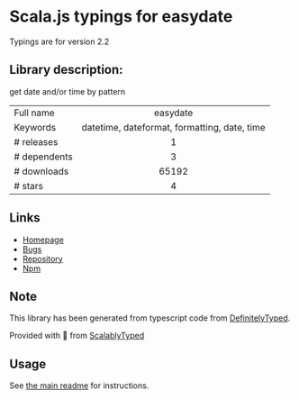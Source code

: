 
# Scala.js typings for easydate

Typings are for version 2.2

## Library description:
get date and/or time by pattern

|                    |                 |
| ------------------ | :-------------: |
| Full name          | easydate |
| Keywords           | datetime, dateformat, formatting, date, time |
| # releases         | 1 |
| # dependents       | 3 |
| # downloads        | 65192 |
| # stars            | 4 |

## Links
- [Homepage](https://github.com/roryrjb/easydate)
- [Bugs](http://github.com/roryrjb/easydate/issues)
- [Repository](https://github.com/roryrjb/easydate)
- [Npm](https://www.npmjs.com/package/easydate)
    


## Note
This library has been generated from typescript code from [DefinitelyTyped](https://definitelytyped.org).

Provided with :purple_heart: from [ScalablyTyped](https://github.com/oyvindberg/ScalablyTyped)

## Usage
See [the main readme](../../readme.md) for instructions.



